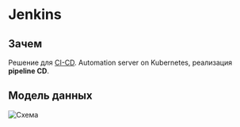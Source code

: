# Jenkins

## Зачем

Решение для [CI-CD](../../arch/devops.md).
Automation server on Kubernetes, реализация __pipeline CD__.

## Модель данных

![Схема](http://www.plantuml.com/plantuml/proxy?cache=no&src=https://raw.githubusercontent.com/daemon110282/daemon110282.github.io/master/technology/ci-cd/jenkins.puml)